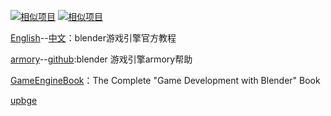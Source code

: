 [![相似项目](https://avatars1.githubusercontent.com/u/14325605?s=400&v=4)](https://github.com/alabd14313/awesome-BGE)
[![相似项目](https://avatars1.githubusercontent.com/u/14325605?s=400&v=4)](https://github.com/RMKD/scripting-blender-game-engine)

[English](https://docs.blender.org/manual/en/dev/game_engine/index.html)--[中文](https://docs.blender.org/manual/zh-hans/dev/game_engine/introduction.html)：blender游戏引擎官方教程

[armory](http://armory3d.org/manual/#/)--[github](https://github.com/armory3d/armory_examples/):blender 游戏引擎armory帮助

[GameEngineBook](https://github.com/mikepan/GameEngineBook)：The Complete "Game Development with Blender" Book

[upbge](https://doc.upbge.org/index.php)
